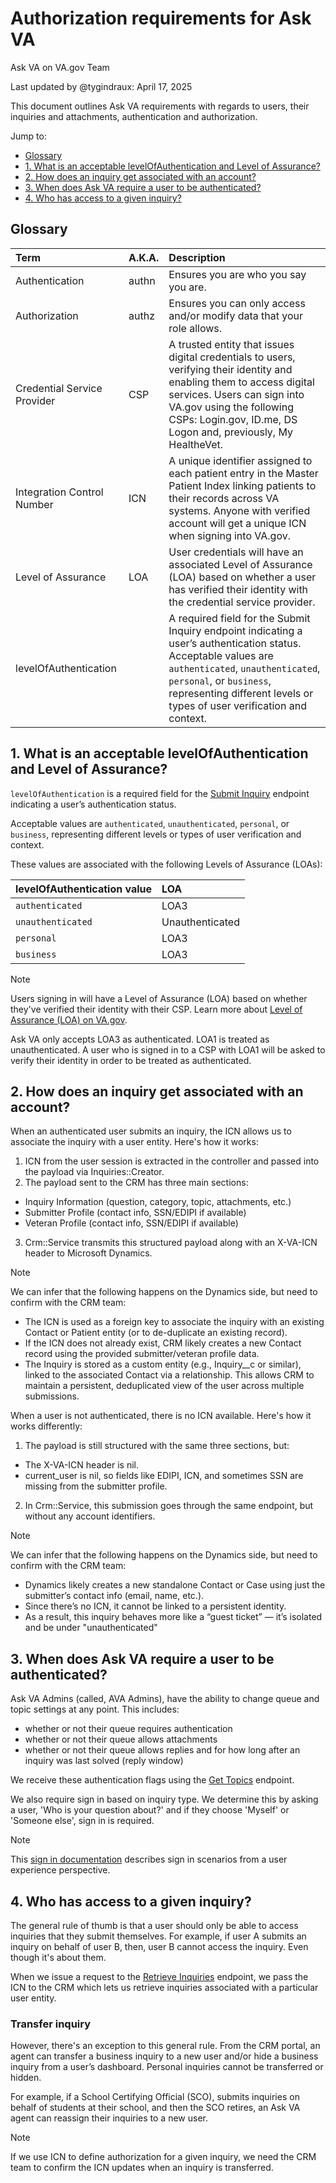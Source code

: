 # Authorization requirements for Ask VA

Ask VA on VA.gov Team

Last updated by @tygindraux: April 17, 2025

This document outlines Ask VA requirements with regards to users, their inquiries and attachments, authentication and authorization.

Jump to:
- [Glossary](#glossary)
- [1. What is an acceptable levelOfAuthentication and Level of Assurance?](#1-what-is-an-acceptable-levelofauthentication-and-level-of-assurance)
- [2. How does an inquiry get associated with an account?](#2-how-does-an-inquiry-get-associated-with-an-account)
- [3. When does Ask VA require a user to be authenticated?](#3-when-does-ask-va-require-a-user-to-be-authenticated)
- [4. Who has access to a given inquiry?](#4-who-has-access-to-a-given-inquiry)

## Glossary

|Term|A.K.A.|Description|
|:--|:--|:--|
|Authentication|authn|Ensures you are who you say you are.|
|Authorization|authz|Ensures you can only access and/or modify data that your role allows.|
|Credential Service Provider|CSP|A trusted entity that issues digital credentials to users, verifying their identity and enabling them to access digital services. Users can sign into VA.gov using the following CSPs: Login.gov, ID.me, DS Logon and, previously, My HealtheVet.|
|Integration Control Number|ICN|A unique identifier assigned to each patient entry in the Master Patient Index linking patients to their records across VA systems. Anyone with verified account will get a unique ICN when signing into VA.gov.|
|Level of Assurance|LOA|User credentials will have an associated Level of Assurance (LOA) based on whether a user has verified their identity with the credential service provider.|
|levelOfAuthentication||A required field for the Submit Inquiry endpoint indicating a user’s authentication status. Acceptable values are `authenticated`, `unauthenticated`, `personal`, or `business`, representing different levels or types of user verification and context.|

## 1. What is an acceptable levelOfAuthentication and Level of Assurance?

`levelOfAuthentication` is a required field for the [Submit Inquiry](https://github.com/department-of-veterans-affairs/va.gov-team/blob/master/products/ask-va/integration/crm_api/Form_SubmitInquiry.md) endpoint indicating a user’s authentication status.

Acceptable values are `authenticated`, `unauthenticated`, `personal`, or `business`, representing different levels or types of user verification and context.

These values are associated with the following Levels of Assurance (LOAs):

|levelOfAuthentication value|LOA|
|:--|:--|
|`authenticated`|LOA3|
|`unauthenticated`|Unauthenticated|
|`personal`|LOA3|
|`business`|LOA3|

> [!NOTE]
> Users signing in will have a Level of Assurance (LOA) based on whether they've verified their identity with their CSP. Learn more about [Level of Assurance (LOA) on VA.gov](https://github.com/department-of-veterans-affairs/va.gov-team/tree/master/products/identity#understanding-verified-identity).

Ask VA only accepts LOA3 as authenticated. LOA1 is treated as unauthenticated. A user who is signed in to a CSP with LOA1 will be asked to verify their identity in order to be treated as authenticated.

## 2. How does an inquiry get associated with an account?

When an authenticated user submits an inquiry, the ICN allows us to associate the inquiry with a user entity. Here's how it works:

1. ICN from the user session is extracted in the controller and passed into the payload via Inquiries::Creator.
2. The payload sent to the CRM has three main sections:
  - Inquiry Information (question, category, topic, attachments, etc.)
  - Submitter Profile (contact info, SSN/EDIPI if available)
  - Veteran Profile (contact info, SSN/EDIPI if available)
3. Crm::Service transmits this structured payload along with an X-VA-ICN header to Microsoft Dynamics.

> [!NOTE]
> We can infer that the following happens on the Dynamics side, but need to confirm with the CRM team:
> - The ICN is used as a foreign key to associate the inquiry with an existing Contact or Patient entity (or to de-duplicate an existing record).
> - If the ICN does not already exist, CRM likely creates a new Contact record using the provided submitter/veteran profile data.
> - The Inquiry is stored as a custom entity (e.g., Inquiry__c or similar), linked to the associated Contact via a relationship.
> This allows CRM to maintain a persistent, deduplicated view of the user across multiple submissions.

When a user is not authenticated, there is no ICN available. Here's how it works differently:

1. The payload is still structured with the same three sections, but:
  - The X-VA-ICN header is nil.
  - current_user is nil, so fields like EDIPI, ICN, and sometimes SSN are missing from the submitter profile.
2. In Crm::Service, this submission goes through the same endpoint, but without any account identifiers.

> [!NOTE]
> We can infer that the following happens on the Dynamics side, but need to confirm with the CRM team:
> - Dynamics likely creates a new standalone Contact or Case using just the submitter’s contact info (email, name, etc.).
> - Since there’s no ICN, it cannot be linked to a persistent identity.
> - As a result, this inquiry behaves more like a “guest ticket” — it’s isolated and be under "unauthenticated"

## 3. When does Ask VA require a user to be authenticated?

Ask VA Admins (called, AVA Admins), have the ability to change queue and topic settings at any point. This includes:
- whether or not their queue requires authentication
- whether or not their queue allows attachments
- whether or not their queue allows replies and for how long after an inquiry was last solved (reply window)

We receive these authentication flags using the [Get Topics](https://github.com/department-of-veterans-affairs/va.gov-team/blob/master/products/ask-va/integration/crm_api/Form_GetTopics.md) endpoint.

We also require sign in based on inquiry type. We determine this by asking a user, 'Who is your question about?' and if they choose 'Myself' or 'Someone else', sign in is required. 

> [!NOTE] 
> This [sign in documentation](https://github.com/department-of-veterans-affairs/va.gov-team/blob/master/products/ask-va/design/Strategy/Phase%202/2025-04%20Sign%20in%20rules.md#what-we-know-about-sign-in-rules-for-ask-va) describes sign in scenarios from a user experience perspective.

## 4. Who has access to a given inquiry?

The general rule of thumb is that a user should only be able to access inquiries that they submit themselves. For example, if user A submits an inquiry on behalf of user B, then, user B cannot access the inquiry. Even though it's about them.

When we issue a request to the [Retrieve Inquiries](https://github.com/department-of-veterans-affairs/va.gov-team/blob/master/products/ask-va/integration/crm_api/Dashboard_RetrieveInquiries.md) endpoint, we pass the ICN to the CRM which lets us retrieve inquiries associated with a particular user entity.

### Transfer inquiry

However, there's an exception to this general rule. From the CRM portal, an agent can transfer a business inquiry to a new user and/or hide a business inquiry from a user’s dashboard. Personal inquiries cannot be transferred or hidden.
 
For example, if a School Certifying Official (SCO), submits inquiries on behalf of students at their school, and then the SCO retires, an Ask VA agent can reassign their inquiries to a new user.

> [!NOTE] 
> If we use ICN to define authorization for a given inquiry, we need the CRM team to confirm the ICN updates when an inquiry is transferred.
